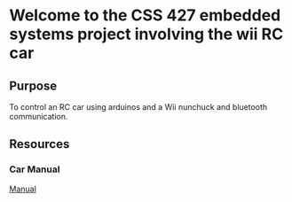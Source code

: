 # Welcome to the CSS 427 embedded systems project involving the wii RC car
## Purpose
To control an RC car using arduinos and a Wii nunchuck and bluetooth communication.
## Resources
### Car Manual
[Manual](https://cdn.discordapp.com/attachments/1223330612077789379/1235274598560301309/AssemblyInstructions.pdf?ex=663fa41e&is=663e529e&hm=a2af672dbf0d3a80f98deb8f2d835b9e83e764777032401f85fa9dbb7cb8e3f2&)

